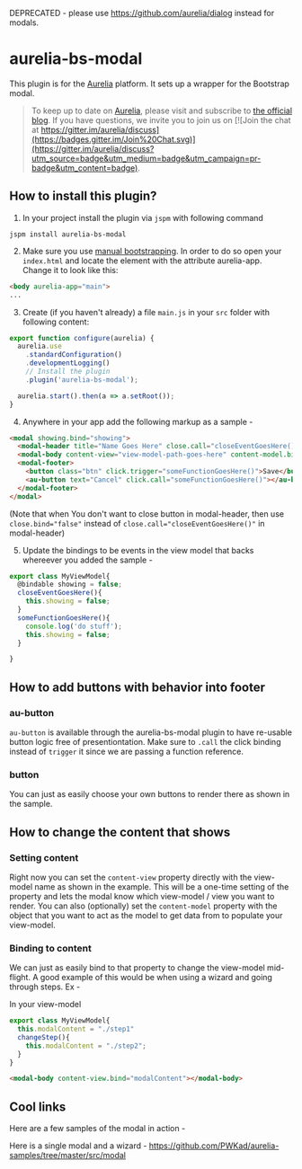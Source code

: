 DEPRECATED - please use https://github.com/aurelia/dialog instead for modals.

# aurelia-bs-modal

This plugin is for the [Aurelia](http://www.aurelia.io/) platform. It sets up a wrapper for the Bootstrap modal.

> To keep up to date on [Aurelia](http://www.aurelia.io/), please visit and subscribe to [the official blog](http://blog.durandal.io/). If you have questions, we invite you to join us on [![Join the chat at https://gitter.im/aurelia/discuss](https://badges.gitter.im/Join%20Chat.svg)](https://gitter.im/aurelia/discuss?utm_source=badge&utm_medium=badge&utm_campaign=pr-badge&utm_content=badge).

## How to install this plugin?

1. In your project install the plugin via `jspm` with following command

  ```shell
  jspm install aurelia-bs-modal
  ```
2. Make sure you use [manual bootstrapping](http://aurelia.io/docs#startup-and-configuration). In order to do so open your `index.html` and locate the element with the attribute aurelia-app. Change it to look like this:

  ```html
  <body aurelia-app="main">
  ...
  ```
3. Create (if you haven't already) a file `main.js` in your `src` folder with following content:

  ```javascript
  export function configure(aurelia) {
    aurelia.use
      .standardConfiguration()
      .developmentLogging()
      // Install the plugin
      .plugin('aurelia-bs-modal');

    aurelia.start().then(a => a.setRoot());
  }
  ```
4. Anywhere in your app add the following markup as a sample -

  ```html
  <modal showing.bind="showing">
    <modal-header title="Name Goes Here" close.call="closeEventGoesHere()"></modal-header>
    <modal-body content-view="view-model-path-goes-here" content-model.bind="model-name-goes-here"></modal-body>
    <modal-footer>
      <button class="btn" click.trigger="someFunctionGoesHere()">Save</button>
      <au-button text="Cancel" click.call="someFunctionGoesHere()"></au-button>
    </modal-footer>
  </modal>
  ```

(Note that when You don't want to close button in modal-header, then use `close.bind="false"` instead of `close.call="closeEventGoesHere()"` in modal-header)

5. Update the bindings to be events in the view model that backs whereever you added the sample -
  ```javascript
  export class MyViewModel{
    @bindable showing = false;
    closeEventGoesHere(){
      this.showing = false;
    }
    someFunctionGoesHere(){
      console.log('do stuff');
      this.showing = false;
    }

  }
  ```

  ## How to add buttons with behavior into footer

  ### au-button

  `au-button` is available through the aurelia-bs-modal plugin to have re-usable button logic free of presentiontation.  Make sure to `.call` the click binding instead of `trigger` it since we are passing a function reference.

  ### button

  You can just as easily choose your own buttons to render there as shown in the sample.

  ## How to change the content that shows

  ### Setting content

  Right now you can set the `content-view` property directly with the view-model name as shown in the example.  This will be a one-time setting of the property and lets the modal know which view-model / view you want to render.
  You can also (optionally) set the `content-model` property with the object that you want to act as the model to get data from to populate your view-model.

  ### Binding to content

  We can just as easily bind to that property to change the view-model mid-flight.  A good example of this would be when using a wizard and going through steps.  Ex -

  In your view-model
  ```javascript
  export class MyViewModel{
    this.modalContent = "./step1"
    changeStep(){
      this.modalContent = "./step2";
    }
  }
  ```
  ```html
  <modal-body content-view.bind="modalContent"></modal-body>
  ```

## Cool links
Here are a few samples of the modal in action -

Here is a single modal and a wizard -
https://github.com/PWKad/aurelia-samples/tree/master/src/modal
